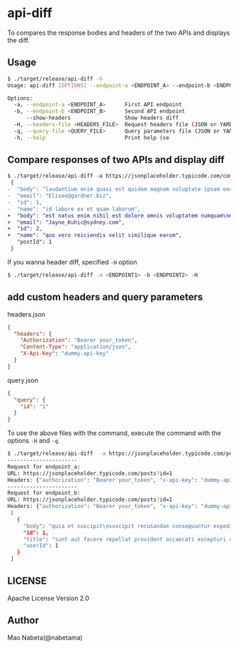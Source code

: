 # api-diff

To compares the response bodies and headers of the two APIs and displays the diff.

## Usage

```sh
$ ./target/release/api-diff -h
Usage: api-diff [OPTIONS] --endpoint-a <ENDPOINT_A> --endpoint-b <ENDPOINT_B>

Options:
  -a, --endpoint-a <ENDPOINT_A>      First API endpoint
  -b, --endpoint-b <ENDPOINT_B>      Second API endpoint
      --show-headers                 Show headers diff
  -H, --headers-file <HEADERS_FILE>  Request headers file (JSON or YAML)
  -q, --query-file <QUERY_FILE>      Query parameters file (JSON or YAML)
  -h, --help                         Print help (se
```

## Compare responses of two APIs and display diff

```diff
$ ./target/release/api-diff -a https://jsonplaceholder.typicode.com/comments/1 -b https://jsonplaceholder.typicode.com/comments/2
 {
-  "body": "laudantium enim quasi est quidem magnam voluptate ipsam eos\ntempora quo necessitatibus\ndolor quam autem quasi\nreiciendis et nam sapiente accusantium",
-  "email": "Eliseo@gardner.biz",
-  "id": 1,
-  "name": "id labore ex et quam laborum",
+  "body": "est natus enim nihil est dolore omnis voluptatem numquam\net omnis occaecati quod ullam at\nvoluptatem error expedita pariatur\nnihil sint nostrum voluptatem reiciendis et",
+  "email": "Jayne_Kuhic@sydney.com",
+  "id": 2,
+  "name": "quo vero reiciendis velit similique earum",
   "postId": 1
 }
```

If you wanna header diff, specified `-H` option

```sh
$ ./target/release/api-diff -a <ENDPOINT1> -b <ENDPOINT2> -H
```

## add custom headers and query parameters

headers.json

```json
{
  "headers": {
    "Authorization": "Bearer your_token",
    "Content-Type": "application/json",
    "X-Api-Key": "dummy-api-key"
  }
}
```

query.json

```json
{
  "query": {
    "id": "1"
  }
}
```

To use the above files with the command, execute the command with the options `-H` and `-q`.

```sh
$ ./target/release/api-diff  -a https://jsonplaceholder.typicode.com/posts  -b https://jsonplaceholder.typicode.com/posts -q ./src/query.json -H ./src/headers.json
----------------------
Request for endpoint_a:
URL: https://jsonplaceholder.typicode.com/posts?id=1
Headers: {"authorization": "Bearer your_token", "x-api-key": "dummy-api-key", "content-type": "application/json"}
----------------------
Request for endpoint_b:
URL: https://jsonplaceholder.typicode.com/posts?id=1
Headers: {"authorization": "Bearer your_token", "x-api-key": "dummy-api-key", "content-type": "application/json"}
 [
   {
     "body": "quia et suscipit\nsuscipit recusandae consequuntur expedita et cum\nreprehenderit molestiae ut ut quas totam\nnostrum rerum est autem sunt rem eveniet architecto",
     "id": 1,
     "title": "sunt aut facere repellat provident occaecati excepturi optio reprehenderit",
     "userId": 1
   }
 ]
```

## LICENSE

Apache License Version 2.0

## Author

Mao Nabeta(@nabetama)
